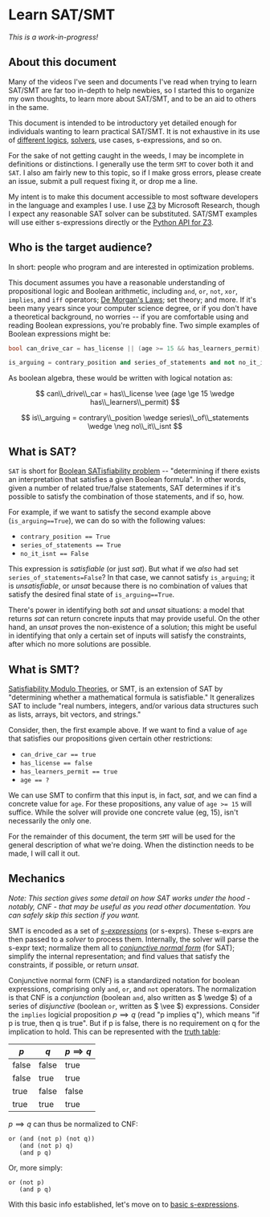 # Learn SAT/SMT
_This is a work-in-progress!_

## About this document
Many of the videos I've seen and documents I've read when trying to learn SAT/SMT are far too in-depth to help newbies, so I started this to organize my own thoughts, to learn more about SAT/SMT, and to be an aid to others in the same.

This document is intended to be introductory yet detailed enough for individuals wanting to learn practical SAT/SMT. It is not exhaustive in its use of [different logics](http://smtlib.cs.uiowa.edu/logics.shtml), [solvers](http://smtlib.cs.uiowa.edu/solvers.shtml), use cases, s-expressions, and so on.

For the sake of not getting caught in the weeds, I may be incomplete in definitions or distinctions. I generally use the term `SMT` to cover both it and `SAT`. I also am fairly new to this topic, so if I make gross errors, please create an issue, submit a pull request fixing it, or drop me a line.

My intent is to make this document accessible to most software developers in the language and examples I use. I use [Z3](https://github.com/Z3Prover/z3) by Microsoft Research, though I expect any reasonable SAT solver can be substituted. SAT/SMT examples will use either s-expressions directly or the [Python API for Z3](https://pypi.org/project/z3-solver/).

## Who is the target audience?
In short: people who program and are interested in optimization problems.

This document assumes you have a reasonable understanding of propositional logic and Boolean arithmetic, including `and`, `or`, `not`, `xor`, `implies`, and `iff` operators; [De Morgan's Laws](https://en.wikipedia.org/wiki/De_Morgan%27s_laws); set theory; and more. If it's been many years since your computer science degree, or if you don't have a theoretical background, no worries -- if you are comfortable using and reading Boolean expressions, you're probably fine. Two simple examples of Boolean expressions might be:

```csharp
bool can_drive_car = has_license || (age >= 15 && has_learners_permit);
```

```python
is_arguing = contrary_position and series_of_statements and not no_it_isnt
```

As boolean algebra, these would be written with logical notation as:

$$
can\\_drive\\_car = has\\_license \vee (age \ge 15 \wedge has\\_learners\\_permit)
$$

$$
is\\_arguing = contrary\\_position \wedge series\\_of\\_statements \wedge \neg no\\_it\\_isnt
$$

## What is SAT?
`SAT` is short for [Boolean SATisfiability problem](https://en.wikipedia.org/wiki/Boolean_satisfiability_problem) -- "determining if there exists an interpretation that satisfies a given Boolean formula". In other words, given a number of related true/false statements, SAT determines if it's possible to satisfy the combination of those statements, and if so, how.

For example, if we want to satisfy the second example above (`is_arguing==True`), we can do so with the following values:

* `contrary_position == True`
* `series_of_statements == True`
* `no_it_isnt == False`

This expression is _satisfiable_ (or just _sat_). But what if we _also_ had set `series_of_statements=False`? In that case, we cannot satisfy `is_arguing`; it is _unsatisfiable_, or _unsat_ because there is no combination of values that satisfy the desired final state of `is_arguing==True`.

There's power in identifying both _sat_ and _unsat_ situations: a model that returns _sat_ can return concrete inputs that may provide useful. On the other hand, an _unsat_ proves the non-existence of a solution; this might be useful in identifying that only a certain set of inputs will satisfy the constraints, after which no more solutions are possible.


## What is SMT?

[Satisfiability Modulo Theories](https://en.wikipedia.org/wiki/Satisfiability_modulo_theories), or SMT, is an extension of SAT by "determining whether a mathematical formula is satisfiable." It generalizes SAT to include "real numbers, integers, and/or various data structures such as lists, arrays, bit vectors, and strings."

Consider, then, the first example above. If we want to find a value of `age` that satisfies our propositions given certain other restrictions:

* `can_drive_car == true`
* `has_license == false`
* `has_learners_permit == true`
* `age == ?`

We can use SMT to confirm that this input is, in fact, _sat_, and we can find a concrete value for `age`. For these propositions, any value of `age >= 15` will suffice. While the solver will provide one concrete value (eg, 15), isn't necessarily the only one.

For the remainder of this document, the term `SMT` will be used for the general description of what we're doing. When the distinction needs to be made, I will call it out.

## Mechanics
_Note: This section gives some detail on how SAT works under the hood - notably, CNF - that may be useful as you read other documentation. You can safely skip this section if you want._

SMT is encoded as a set of _[s-expressions](https://en.wikipedia.org/wiki/S-expression)_ (or s-exprs). These s-exprs are then passed to a _solver_ to process them. Internally, the solver will parse the s-expr text; normalize them all to _[conjunctive normal form](https://en.wikipedia.org/wiki/Conjunctive_normal_form)_ (for SAT); simplify the internal representation; and find values that satisfy the constraints, if possible, or return _unsat_.

Conjunctive normal form (CNF) is a standardized notation for boolean expressions, comprising only `and`, `or`, and `not` operators. The normalization is that CNF is a _conjunction_ (boolean `and`, also written as $ \wedge $) of a series of _disjunctive_ (boolean `or`, written as $ \vee $) expressions. Consider the `implies` logicial proposition $p \implies q$ (read "p implies q"), which means "if p is true, then q is true". But if p is false, there is no requirement on q for the implication to hold. This can be represented with the [truth table](https://en.wikipedia.org/wiki/Truth_table):

| $p$ | $q$ | $p \implies q$ |
|-----|-----|----------------|
| false | false | true  | 
| false | true  | true  | 
| true  | false | false | 
| true  | true  | true  | 

$p \implies q$ can thus be normalized to CNF:

    or (and (not p) (not q))
       (and (not p) q)
       (and p q)

Or, more simply:

    or (not p)
       (and p q)

With this basic info established, let's move on to [basic s-expressions](/01%20Basic%20s-exprs.md).